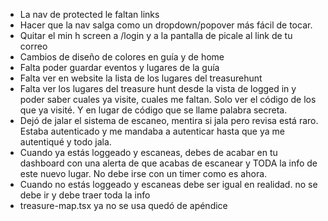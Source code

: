- La nav de protected le faltan links
- Hacer que la nav salga como un dropdown/popover más fácil de tocar.
- Quitar el min h screen a /login y a la pantalla de picale al link de tu correo
- Cambios de diseño de colores en guía y de home
- Falta poder guardar eventos y lugares de la guía
- Falta ver en website la lista de los lugares del treasurehunt
- Falta ver los lugares del treasure hunt desde la vista de logged in y poder saber cuales ya visite, cuales me faltan. Solo ver el código de los que ya visité. Y en lugar de código que se llame palabra secreta.
- Dejó de jalar el sistema de escaneo, mentira si jala pero revisa está raro. Estaba autenticado y me mandaba a autenticar hasta que ya me autentiqué y todo jala.
- Cuando ya estás loggeado y escaneas, debes de acabar en tu dashboard con una alerta de que acabas de escanear y TODA la info de este nuevo lugar. No debe irse con un timer como es ahora.
- Cuando no estás loggeado y escaneas debe ser igual en realidad. no se debe ir y debe traer toda la info
- treasure-map.tsx ya no se usa quedó de apéndice
